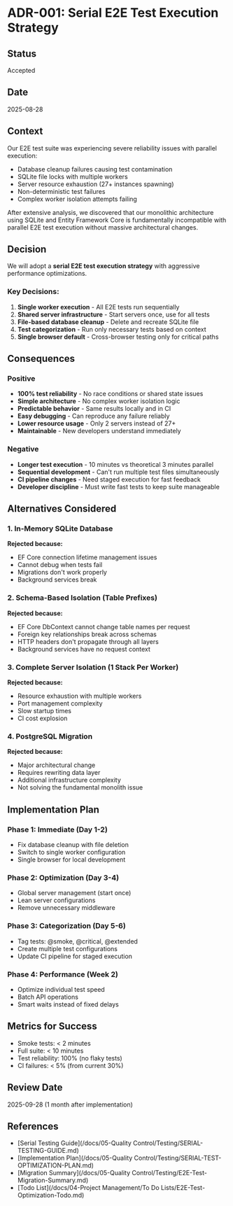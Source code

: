 # ADR-001: Serial E2E Test Execution Strategy

## Status
Accepted

## Date
2025-08-28

## Context
Our E2E test suite was experiencing severe reliability issues with parallel execution:
- Database cleanup failures causing test contamination
- SQLite file locks with multiple workers
- Server resource exhaustion (27+ instances spawning)
- Non-deterministic test failures
- Complex worker isolation attempts failing

After extensive analysis, we discovered that our monolithic architecture using SQLite and Entity Framework Core is fundamentally incompatible with parallel E2E test execution without massive architectural changes.

## Decision
We will adopt a **serial E2E test execution strategy** with aggressive performance optimizations.

### Key Decisions:
1. **Single worker execution** - All E2E tests run sequentially
2. **Shared server infrastructure** - Start servers once, use for all tests
3. **File-based database cleanup** - Delete and recreate SQLite file
4. **Test categorization** - Run only necessary tests based on context
5. **Single browser default** - Cross-browser testing only for critical paths

## Consequences

### Positive
- **100% test reliability** - No race conditions or shared state issues
- **Simple architecture** - No complex worker isolation logic
- **Predictable behavior** - Same results locally and in CI
- **Easy debugging** - Can reproduce any failure reliably
- **Lower resource usage** - Only 2 servers instead of 27+
- **Maintainable** - New developers understand immediately

### Negative
- **Longer test execution** - 10 minutes vs theoretical 3 minutes parallel
- **Sequential development** - Can't run multiple test files simultaneously
- **CI pipeline changes** - Need staged execution for fast feedback
- **Developer discipline** - Must write fast tests to keep suite manageable

## Alternatives Considered

### 1. In-Memory SQLite Database
**Rejected because:**
- EF Core connection lifetime management issues
- Cannot debug when tests fail
- Migrations don't work properly
- Background services break

### 2. Schema-Based Isolation (Table Prefixes)
**Rejected because:**
- EF Core DbContext cannot change table names per request
- Foreign key relationships break across schemas
- HTTP headers don't propagate through all layers
- Background services have no request context

### 3. Complete Server Isolation (1 Stack Per Worker)
**Rejected because:**
- Resource exhaustion with multiple workers
- Port management complexity
- Slow startup times
- CI cost explosion

### 4. PostgreSQL Migration
**Rejected because:**
- Major architectural change
- Requires rewriting data layer
- Additional infrastructure complexity
- Not solving the fundamental monolith issue

## Implementation Plan

### Phase 1: Immediate (Day 1-2)
- Fix database cleanup with file deletion
- Switch to single worker configuration
- Single browser for local development

### Phase 2: Optimization (Day 3-4)
- Global server management (start once)
- Lean server configurations
- Remove unnecessary middleware

### Phase 3: Categorization (Day 5-6)
- Tag tests: @smoke, @critical, @extended
- Create multiple test configurations
- Update CI pipeline for staged execution

### Phase 4: Performance (Week 2)
- Optimize individual test speed
- Batch API operations
- Smart waits instead of fixed delays

## Metrics for Success
- Smoke tests: < 2 minutes
- Full suite: < 10 minutes
- Test reliability: 100% (no flaky tests)
- CI failures: < 5% (from current 30%)

## Review Date
2025-09-28 (1 month after implementation)

## References
- [Serial Testing Guide](/docs/05-Quality Control/Testing/SERIAL-TESTING-GUIDE.md)
- [Implementation Plan](/docs/05-Quality Control/Testing/SERIAL-TEST-OPTIMIZATION-PLAN.md)
- [Migration Summary](/docs/05-Quality Control/Testing/E2E-Test-Migration-Summary.md)
- [Todo List](/docs/04-Project Management/To Do Lists/E2E-Test-Optimization-Todo.md)